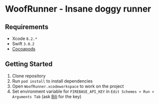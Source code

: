 # WoofRunner - Insane doggy runner

## Requirements

* Xcode `8.2.*`
* Swift `3.0.2`
* [Cocoapods](https://cocoapods.org/)

## Getting Started

1. Clone repository
2. Run `pod install` to install dependencies
3. Open `WoofRunner.xcodeworkspace` to work on the project
4. Set environment variable for `FIREBASE_API_KEY` in `Edit Schemes > Run > Arguments Tab` (ask [Bili](mailto:xubili93@gmail.com) for the key)

